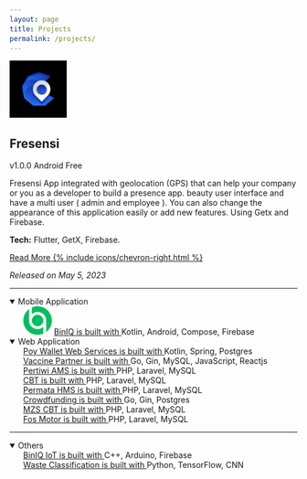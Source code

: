 ```yaml
---
layout: page
title: Projects
permalink: /projects/
---
```


<div>
    <img src="../assets/apps/fresensi/fresensi.png" class="rounded" width="100" height="100">
    <h2>Fresensi</h2>
    <div>
        <span class="badge badge-pill">v1.0.0</span>
        <span class="badge badge-pill">Android</span>
        <span class="badge badge-pill">Free</span>
    </div>
    <p>Fresensi App integrated with geolocation (GPS) that can help your company or you as a developer to build a presence app. beauty user interface and have a multi user ( admin and employee ). You can also change the appearance of this application easily or add new features. Using Getx and Firebase.</p>
    <p><b>Tech:</b> Flutter, GetX, Firebase.</p>
    <p><a href="/apps/fresensi">Read More {% include icons/chevron-right.html %}</a></p>
    <p class="text-muted"><i>Released on May 5, 2023</i></p>
</div>

<hr>

<details open>
<summary>Mobile Application</summary>
<div class="app-icons">
    <ul style="list-style:none;margin-left:0;margin-top:0;margin-bottom:0;">
        <li>
            <img src="../assets/apps/biniq/logo.png" class="rounded" width="50" height="50">
            <a href="https://github.com/agussmkertjhaan/TA-Android/" style="list-style:none;margin-left:0;margin-top:0;margin-bottom:0;" target="_blank">
                BinIQ is built with
            </a> 
            <span class="text-muted">Kotlin, Android, Compose, Firebase</span>
        </li>
    </ul>
</div>
</details>

<details open>
<summary>Web Application</summary>
<div class="app-icons">
    <ul style="list-style:none;margin-left:0;margin-top:0;margin-bottom:0;">
        <li>
            <a href="https://agussmkertjhaan.github.io/projects/" style="list-style:none;margin-left:0;margin-top:0;margin-bottom:0;" target="_blank">
                Poy Wallet Web Services is built with
            </a>
            <span class="text-muted">Kotlin, Spring, Postgres</span>
        </li>
        <li>
            <a href="https://agussmkertjhaan.github.io/projects/" style="list-style:none;margin-left:0;margin-top:0;margin-bottom:0;" target="_blank">
                Vaccine Partner is built with
            </a>
            <span class="text-muted">Go, Gin, MySQL, JavaScript, Reactjs</span>
        </li>
        <li>
            <a href="https://agussmkertjhaan.github.io/projects/" style="list-style:none;margin-left:0;margin-top:0;margin-bottom:0;" target="_blank">
                Pertiwi AMS is built with
            </a>
            <span class="text-muted">PHP, Laravel, MySQL</span>
        </li>
        <li>
            <a href="https://agussmkertjhaan.github.io/projects/" style="list-style:none;margin-left:0;margin-top:0;margin-bottom:0;" target="_blank">
                CBT is built with
            </a>
            <span class="text-muted">PHP, Laravel, MySQL</span>
        </li>
        <li>
            <a href="https://agussmkertjhaan.github.io/projects/" style="list-style:none;margin-left:0;margin-top:0;margin-bottom:0;" target="_blank">
                Permata HMS is built with
            </a>
            <span class="text-muted">PHP, Laravel, MySQL</span>
        </li>
        <li>
            <a href="https://agussmkertjhaan.github.io/projects/" style="list-style:none;margin-left:0;margin-top:0;margin-bottom:0;" target="_blank">
                Crowdfunding is built with
            </a>
            <span class="text-muted">Go, Gin, Postgres</span>
        </li>
        <li>
            <a href="https://agussmkertjhaan.github.io/projects/" style="list-style:none;margin-left:0;margin-top:0;margin-bottom:0;" target="_blank">
                MZS CBT is built with
            </a>
            <span class="text-muted">PHP, Laravel, MySQL</span>
        </li>
        <li>
            <a href="https://agussmkertjhaan.github.io/projects/" style="list-style:none;margin-left:0;margin-top:0;margin-bottom:0;" target="_blank">
                Fos Motor is built with
            </a>
            <span class="text-muted">PHP, Laravel, MySQL</span>
        </li>
    </ul>
</div>
</details>

<hr>

<details open>
<summary>Others</summary>
<div class="app-icons">
    <ul style="list-style:none;margin-left:0;margin-top:0;margin-bottom:0;">
        <li>
            <a href="https://github.com/agussmkertjhaan/TA-Arduino/" style="list-style:none;margin-left:0;margin-top:0;margin-bottom:0;" target="_blank">
                BinIQ IoT is built with
            </a> 
            <span class="text-muted">C++, Arduino, Firebase</span>
        </li>
    </ul>
    <ul style="list-style:none;margin-left:0;margin-top:0;margin-bottom:0;">
        <li>
            <a href="https://github.com/agussmkertjhaan/TA-ML/" style="list-style:none;margin-left:0;margin-top:0;margin-bottom:0;" target="_blank">
                Waste Classification is built with
            </a> 
            <span class="text-muted">Python, TensorFlow, CNN</span>
        </li>
    </ul>
</div>
</details>